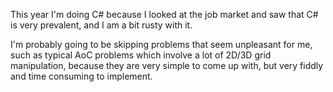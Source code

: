 This year I'm doing C# because I looked at the job market and saw that C# is very prevalent, and I am a bit rusty with it.

I'm probably going to be skipping problems that seem unpleasant for me, such as typical AoC problems which involve a lot of 2D/3D grid manipulation, because they are very simple to come up with, but very fiddly and time consuming to implement.
